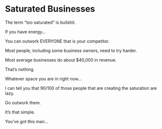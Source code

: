 # Saturated Businesses

The term “too saturated” is bullshit.

If you have energy…

You can outwork EVERYONE that is your competitor.

Most people, including some business owners, need to try harder.

Most average businesses do about $40,000 in revenue.

That’s nothing.

Whatever space you are in right now…

I can tell you that 90/100 of those people that are creating the saturation are lazy.

Go outwork them.

It’s that simple.

You've got this man...
